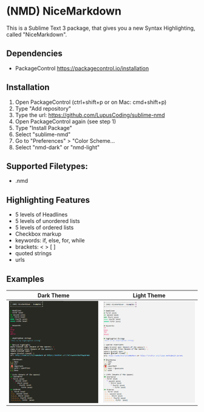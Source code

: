 # (NMD) NiceMarkdown

This is a Sublime Text 3 package, that gives you a new Syntax Highlighting, called "NiceMarkdown".

## Dependencies
* PackageControl https://packagecontrol.io/installation

## Installation
1. Open PackageControl (ctrl+shift+p or on Mac: cmd+shift+p)
2. Type "Add repository"
3. Type the url: https://github.com/LupusCoding/sublime-nmd
4. Open PackageControl again (see step 1)
5. Type "Install Package"
6. Select "sublime-nmd"
7. Go to "Preferences" > "Color Scheme...
8. Select "nmd-dark" or "nmd-light"

## Supported Filetypes:
* .nmd

## Highlighting Features
* 5 levels of Headlines
* 5 levels of unordered lists
* 5 levels of ordered lists
* Checkbox markup
* keywords: if, else, for, while
* brackets: < > [ ]
* quoted strings
* urls

## Examples
Dark Theme | Light Theme
---|---
![Example dark theme](./example-dark.png) | ![Example light theme](./example-light.png)
